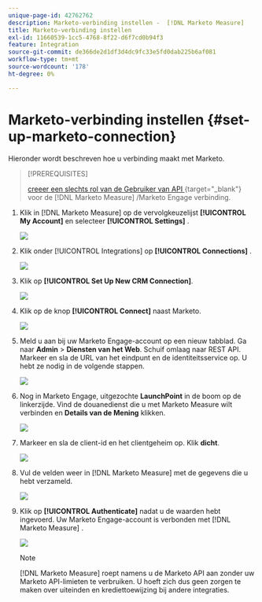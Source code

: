 ```yaml
---
unique-page-id: 42762762
description: Marketo-verbinding instellen -  [!DNL Marketo Measure]
title: Marketo-verbinding instellen
exl-id: 11660539-1cc5-4768-8f22-d6f7cd0b94f3
feature: Integration
source-git-commit: de366de2d1df3d4dc9fc33e5fd0dab225b6af081
workflow-type: tm+mt
source-wordcount: '178'
ht-degree: 0%

---
```


# Marketo-verbinding instellen {#set-up-marketo-connection}

Hieronder wordt beschreven hoe u verbinding maakt met Marketo.

>[!PREREQUISITES]
>
>[ creeer een slechts rol van de Gebruiker van API ](https://experienceleague.adobe.com/docs/marketo/using/product-docs/administration/users-and-roles/create-an-api-only-user.html?lang=nl-NL){target="_blank"}  voor de [!DNL Marketo Measure] /Marketo Engage verbinding.

1. Klik in [!DNL Marketo Measure] op de vervolgkeuzelijst **[!UICONTROL My Account]** en selecteer **[!UICONTROL Settings]** .

   ![](assets/set-up-marketo-connection-1.png)

1. Klik onder [!UICONTROL Integrations] op **[!UICONTROL Connections]** .

   ![](assets/set-up-marketo-connection-2.png)

1. Klik op **[!UICONTROL Set Up New CRM Connection]**.

   ![](assets/set-up-marketo-connection-3.png)

1. Klik op de knop **[!UICONTROL Connect]** naast Marketo.

   ![](assets/set-up-marketo-connection-4.png)

1. Meld u aan bij uw Marketo Engage-account op een nieuw tabblad. Ga naar **Admin** > **Diensten van het Web**. Schuif omlaag naar REST API. Markeer en sla de URL van het eindpunt en de identiteitsservice op. U hebt ze nodig in de volgende stappen.

   ![](assets/set-up-marketo-connection-5.png)

1. Nog in Marketo Engage, uitgezochte **LaunchPoint** in de boom op de linkerzijde. Vind de douanedienst die u met Marketo Measure wilt verbinden en **Details van de Mening** klikken.

   ![](assets/set-up-marketo-connection-6.png)

1. Markeer en sla de client-id en het clientgeheim op. Klik **dicht**.

   ![](assets/set-up-marketo-connection-7.png)

1. Vul de velden weer in [!DNL Marketo Measure] met de gegevens die u hebt verzameld.

   ![](assets/set-up-marketo-connection-8.png)

1. Klik op **[!UICONTROL Authenticate]** nadat u de waarden hebt ingevoerd. Uw Marketo Engage-account is verbonden met [!DNL Marketo Measure] .

   ![](assets/set-up-marketo-connection-9.png)

   >[!NOTE]
   >
   >[!DNL Marketo Measure] roept namens u de Marketo API aan zonder uw Marketo API-limieten te verbruiken. U hoeft zich dus geen zorgen te maken over uiteinden en krediettoewijzing bij andere integraties.
